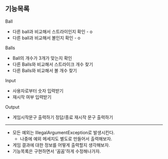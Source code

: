## 기능목록

Ball
- 다른 ball과 비교해서 스트라이인지 확인 - o
- 다른 ball과 비교해서 볼인지 확인 - o

Balls
- Ball의 개수가 3개가 맞는지 확인
- 다른 Balls와 비교해서 스트라이크 개수 찾기
- 다른 Balls와 비교해서 볼 개수 찾기


Input
- 사용자로부터 숫자 입력받기
- 재시작 여부 입력받기

Output
- 게임시작문구 출력하기 정답/종료 재시작 문구 출력하기

---
- 모든 예외는 IllegalArgumentException로 발생시킨다. 
  - 나중에 예외 메세지도 별도로 만들어서 출력해보자.
- 게임 결과에 대한 정보를 어떻게 출력할지 생각해보자.
- 기능목록은 구현하면서 '꼼꼼'하게 수정해나가자.